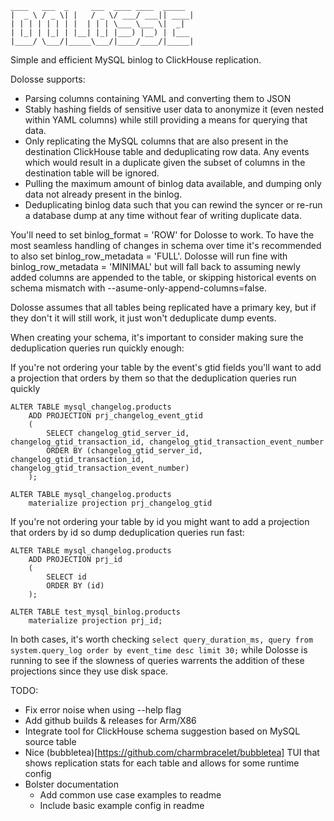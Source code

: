   ```
  ____   ___  _     ___  ____ ____  _____
 |  _ \ / _ \| |   / _ \/ ___/ ___|| ____|
 | | | | | | | |  | | | \___ \___ \|  _|
 | |_| | |_| | |__| |_| |___) |__) | |___
 |____/ \___/|_____\___/|____/____/|_____|
 ```

Simple and efficient MySQL binlog to ClickHouse replication.

Dolosse supports:
- Parsing columns containing YAML and converting them to JSON
- Stably hashing fields of sensitive user data to anonymize it (even nested within YAML columns) while still providing a means for querying that data.
- Only replicating the MySQL columns that are also present in the destination ClickHouse table and deduplicating row data. Any events which would result in a duplicate given the subset of columns in the destination table will be ignored.
- Pulling the maximum amount of binlog data available, and dumping only data not already present in the binlog.
- Deduplicating binlog data such that you can rewind the syncer or re-run a database dump at any time without fear of writing duplicate data.

You'll need to set binlog_format = 'ROW' for Dolosse to work. To have the most seamless handling of changes in schema over time it's recommended to also set binlog_row_metadata = 'FULL'.
Dolosse will run fine with binlog_row_metadata = 'MINIMAL' but will fall back to assuming newly added columns are appended to the table, or skipping historical events on schema mismatch with --asume-only-append-columns=false.

Dolosse assumes that all tables being replicated have a primary key, but if they don't it will still work, it just won't deduplicate dump events.

When creating your schema, it's important to consider making sure the deduplication queries run quickly enough:

If you're not ordering your table by the event's gtid fields you'll want to add a projection that orders by them
so that the deduplication queries run quickly

```
ALTER TABLE mysql_changelog.products
    ADD PROJECTION prj_changelog_event_gtid
    (
        SELECT changelog_gtid_server_id, changelog_gtid_transaction_id, changelog_gtid_transaction_event_number
        ORDER BY (changelog_gtid_server_id, changelog_gtid_transaction_id, changelog_gtid_transaction_event_number)
    );

ALTER TABLE mysql_changelog.products
    materialize projection prj_changelog_gtid
```

If you're not ordering your table by id you might want to add a projection that orders by id so dump deduplication queries run fast:

```
ALTER TABLE mysql_changelog.products
    ADD PROJECTION prj_id
    (
        SELECT id
        ORDER BY (id)
    );

ALTER TABLE test_mysql_binlog.products
    materialize projection prj_id;
```

In both cases, it's worth checking `select query_duration_ms, query from system.query_log order by event_time desc limit 30;` while
Dolosse is running to see if the slowness of queries warrents the addition of these projections since they use disk space.

TODO:
- Fix error noise when using --help flag
- Add github builds & releases for Arm/X86
- Integrate tool for ClickHouse schema suggestion based on MySQL source table
- Nice (bubbletea)[https://github.com/charmbracelet/bubbletea] TUI that shows replication stats for each table and allows for some runtime config
- Bolster documentation
    - Add common use case examples to readme
    - Include basic example config in readme
